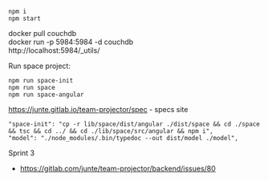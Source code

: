 ```
npm i
npm start
```

docker pull couchdb  
docker run -p 5984:5984 -d couchdb  
http://localhost:5984/_utils/  


Run space project:

```
npm run space-init
npm run space
npm run space-angular
```

https://junte.gitlab.io/team-projector/spec - specs site

    "space-init": "cp -r lib/space/dist/angular ./dist/space && cd ./space && tsc && cd ../ && cd ./lib/space/src/angular && npm i",
    "model": "./node_modules/.bin/typedoc --out dist/model ./model",



Sprint 3
*  https://gitlab.com/junte/team-projector/backend/issues/80
